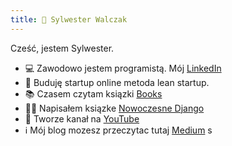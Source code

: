 ```yaml
---
title: 🧠 Sylwester Walczak
---
```


Cześć, jestem Sylwester.

- 💻 Zawodowo jestem programistą. Mój [LinkedIn](https://www.linkedin.com/in/sylwester-walczak-269b33100/)
- 🦄 Buduję startup online metoda lean startup.
- 📚 Czasem czytam ksiązki [Books](/books)
- ✍🏻 Napisałem ksiązke [Nowoczesne Django](https://helion.pl/ksiazki/nowoczesne-django-sylwester-walczak,nowdja.htm)
- 🔴 Tworze kanał na [YouTube](https://www.youtube.com/channel/UCqbAJKtgimKJQyIcpqolb1w)
- ℹ️ Mój blog mozesz przeczytac tutaj [Medium](https://sylwesterwalczak.medium.com)
s


	